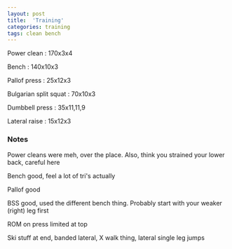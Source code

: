 ```yaml
---
layout: post
title:  'Training'
categories: training
tags: clean bench
---
```


Power clean : 170x3x4

Bench : 140x10x3

Pallof press  : 25x12x3

Bulgarian split squat : 70x10x3

Dumbbell press  : 35x11,11,9

Lateral raise : 15x12x3

### Notes

Power cleans were meh, over the place. Also, think you strained your lower back, careful here

Bench good, feel a lot of tri's actually

Pallof good

BSS good, used the different bench thing. Probably start with your weaker (right) leg first

ROM on press limited at top

Ski stuff at end, banded lateral, X walk thing, lateral single leg jumps
